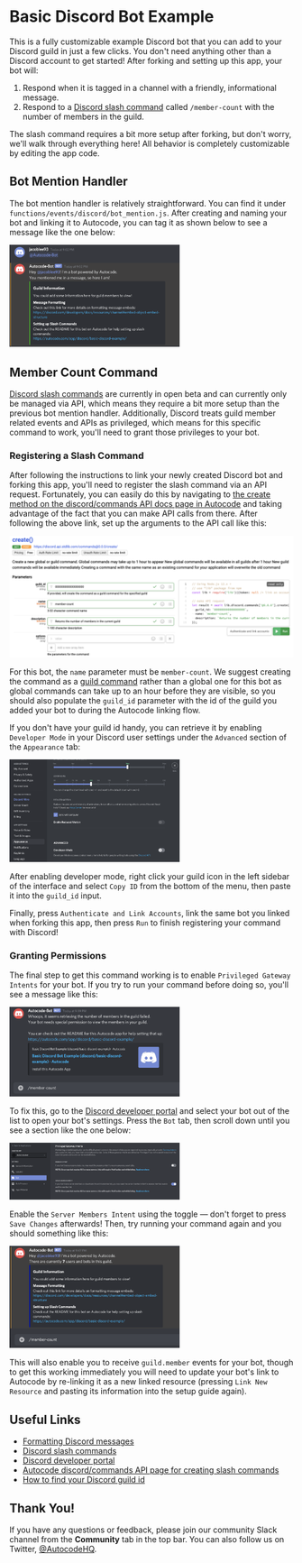 # Basic Discord Bot Example

This is a fully customizable example Discord bot that you can add to your
Discord guild in just a few clicks. You don't need anything other than a Discord
account to get started! After forking and setting up this app, your bot will:

1. Respond when it is tagged in a channel with a friendly, informational message.
1. Respond to a [Discord slash command](https://discord.com/developers/docs/interactions/slash-commands) 
called `/member-count` with the number of members in the guild.

The slash command requires a bit more setup after forking, but don't worry,
we'll walk through everything here! All behavior is completely customizable by 
editing the app code.

## Bot Mention Handler

The bot mention handler is relatively straightforward. You can find it under 
`functions/events/discord/bot_mention.js`. After creating and naming your bot and linking
it to Autocode, you can tag it as shown below to see a message like the one below:

<img src="./readme/gallery/1-bot-mention.png" style="max-width: 60%">

## Member Count Command

[Discord slash commands](https://discord.com/developers/docs/interactions/slash-commands) 
are currently in open beta and can currently only be managed via API, which means
they require a bit more setup than the previous bot mention handler. Additionally,
Discord treats guild member related events and APIs as privileged, which means for
this specific command to work, you'll need to grant those privileges to your bot.

### Registering a Slash Command

After following the instructions to link your newly created Discord bot and
forking this app, you'll need to register the slash command via an API request.
Fortunately, you can easily do this by navigating to 
[the create method on the discord/commands API docs page in Autocode](https://autocode.com/lib/discord/commands/#create)
and taking advantage of the fact that you can make API calls from there.
After following the above link, set up the arguments to the API call like this:


<img src="./readme/gallery/3-create-command.png">

For this bot, the `name` parameter must be `member-count`. We suggest creating the
command as a [guild command](https://discord.com/developers/docs/interactions/slash-commands#what-is-a-slash-command)
rather than a global one for this bot as global commands can take up to an hour
before they are visible, so you should also populate the `guild_id` parameter
with the id of the guild you added your bot to during the Autocode linking
flow.

If you don't have your guild id handy, you can retrieve it by enabling
`Developer Mode` in your Discord user settings under the `Advanced` section of
the `Appearance` tab:

<img src="./readme/gallery/5-enable-developer-mode.png" style="max-width: 60%">

After enabling developer mode, right click your guild icon in the left sidebar of
the interface and select `Copy ID` from the bottom of the menu, then paste it into
the `guild_id` input.

Finally, press `Authenticate and Link Accounts`, link the same bot you linked 
when forking this app, then press `Run` to finish registering your command with Discord!

### Granting Permissions

The final step to get this command working is to enable `Privileged Gateway Intents` 
for your bot. If you try to run your command before doing so, you'll see a message
like this:

<img src="./readme/gallery/6-failed-member-count.png" style="max-width: 60%">

To fix this, go to the 
[Discord developer portal](https://discord.com/developers/applications) and select
your bot out of the list to open your bot's settings. Press the `Bot` tab, then
scroll down until you see a section like the one below:

<img src="./readme/gallery/4-privileged-intents.png" style="max-width: 60%">

Enable the `Server Members Intent` using the toggle &mdash; don't forget to press
`Save Changes` afterwards! Then, try running your command again and you
should something like this:

<img src="./readme/gallery/2-member-count.png" style="max-width: 60%">

This will also enable you to receive `guild.member` events for your bot, though
to get this working immediately you will need to update your bot's link to 
Autocode by re-linking it as a new linked resource (pressing `Link New Resource` and 
pasting its information into the setup guide again).

## Useful Links

- [Formatting Discord messages](https://discord.com/developers/docs/reference#message-formatting)
- [Discord slash commands](https://discord.com/developers/docs/interactions/slash-commands)
- [Discord developer portal](https://discord.com/developers/applications)
- [Autocode discord/commands API page for creating slash commands](https://autocode.com/lib/discord/commands/)
- [How to find your Discord guild id](https://support.discord.com/hc/en-us/articles/206346498-Where-can-I-find-my-User-Server-Message-ID-)

## Thank You!

If you have any questions or feedback, please join our community Slack channel 
from the **Community** tab in the top bar. You can also follow us on Twitter, [@AutocodeHQ](https://twitter.com/@AutocodeHQ).
